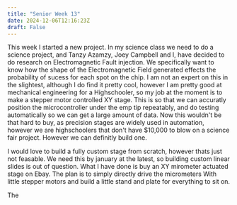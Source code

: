 ```yaml
---
title: "Senior Week 13"
date: 2024-12-06T12:16:23Z
draft: False
---
```


This week I started a new project. In my science class we need to do a science project, and Tanzy Azamzy, Joey Campbell and I, have decided to do research on Electromagnetic Fault injection. We specifically want to know how the shape of the Electromagnetic Field generated effects the probability of sucess for each spot on the chip. I am not an expert on this in the slightest, although I do find it pretty cool, however I am pretty good at mechanical engineering for a Highschooler, so my job at the moment is to make a stepper motor controlled XY stage. This is so that we can accuratly position the microcontroller under the emp tip repeatably, and do testing automatically so we can get a large amount of data. Now this wouldn't be that hard to buy, as precision stages are widely used in automation, however we are highschoolers that don't have $10,000 to blow on a science fair project. However we can definitly build one. 

I would love to build a fully custom stage from scratch, however thats just not feasable. We need this by january at the latest, so building custom linear slides is out of  question. What I have done is buy an XY mirometer actuated stage on Ebay. The plan is to simply directly drive the micrometers With little stepper motors and build a little stand and plate for everything to sit on. 




The 